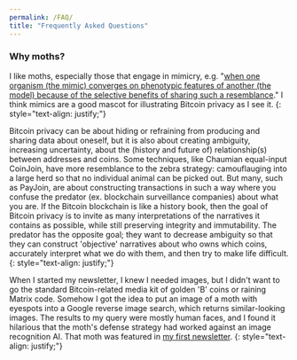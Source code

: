 ```yaml
---
permalink: /FAQ/
title: "Frequently Asked Questions"
---
```


### Why moths?

I like moths, especially those that engage in mimicry, e.g. "[when one organism (the mimic) converges on phenotypic features of another (the model) because of the selective benefits of sharing such a resemblance](https://sci-hub.se/10.1086/673758)." I think mimics are a good mascot for illustrating Bitcoin privacy as I see it.
{: style="text-align: justify;"}

Bitcoin privacy can be about hiding or refraining from producing and sharing data about oneself, but it is also about creating ambiguity, increasing uncertainty, about the (history and future of) relationship(s) between addresses and coins. Some techniques, like Chaumian equal-input CoinJoin, have more resemblance to the zebra strategy: camouflauging into a large herd so that no individual animal can be picked out. But many, such as PayJoin, are about constructing transactions in such a way where you confuse the predator (ex. blockchain surveillance companies) about what you are. If the Bitcoin blockchain is like a history book, then the goal of Bitcoin privacy is to invite as many interpretations of the narratives it contains as possible, while still preserving integrity and immutability. The predator has the opposite goal; they want to decrease ambiguity so that they can construct 'objective' narratives about who owns which coins, accurately interpret what we do with them, and then try to make life difficult.
{: style="text-align: justify;"}

When I started my newsletter, I knew I needed images, but I didn't want to go the standard Bitcoin-related media kit of golden 'B' coins or raining Matrix code. Somehow I got the idea to put an image of a moth with eyespots into a Google reverse image search, which returns similar-looking images. The results to my query were mostly human faces, and I found it hilarious that the moth's defense strategy had worked against an image recognition AI. That moth was featured in [my first newsletter](https://enegnei.github.io/This-Month-In-Bitcoin-Privacy/June_2020/).
{: style="text-align: justify;"}
